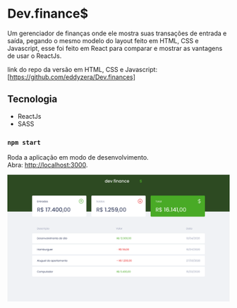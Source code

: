 # Dev.finance$

Um gerenciador de finanças onde ele mostra suas transações de entrada e saída, pegando o mesmo modelo do layout feito em HTML, CSS e Javascript, esse foi feito em React para comparar e mostrar as vantagens de usar o ReactJs.

link do repo da versão em HTML, CSS e Javascript: [https://github.com/eddyzera/Dev.finances]

## Tecnologia

- ReactJs
- SASS

### `npm start`

Roda a aplicação em modo de desenvolvimento.\
Abra: [http://localhost:3000](http://localhost:3000).

![Alt text](./Início.png)